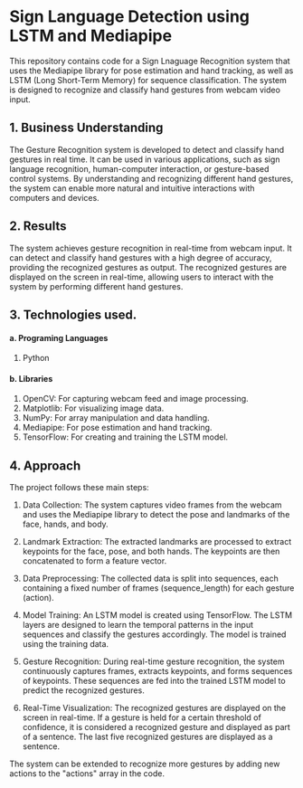 # Sign Language Detection using LSTM and Mediapipe

This repository contains code for a Sign Lnaguage Recognition system that uses the Mediapipe library for pose estimation and hand tracking, as well as LSTM (Long Short-Term Memory) for sequence classification. The system is designed to recognize and classify hand gestures from webcam video input.

## 1. Business Understanding
The Gesture Recognition system is developed to detect and classify hand gestures in real time. It can be used in various applications, such as sign language recognition, human-computer interaction, or gesture-based control systems. By understanding and recognizing different hand gestures, the system can enable more natural and intuitive interactions with computers and devices.


## 2. Results
The system achieves gesture recognition in real-time from webcam input. It can detect and classify hand gestures with a high degree of accuracy, providing the recognized gestures as output. The recognized gestures are displayed on the screen in real-time, allowing users to interact with the system by performing different hand gestures.


## 3. Technologies used.

#### a. Programing Languages
1. Python

#### b. Libraries 
1. OpenCV: For capturing webcam feed and image processing.
2. Matplotlib: For visualizing image data.
3. NumPy: For array manipulation and data handling.
4. Mediapipe: For pose estimation and hand tracking.
5. TensorFlow: For creating and training the LSTM model.


## 4. Approach

The project follows these main steps:

1. Data Collection: The system captures video frames from the webcam and uses the Mediapipe library to detect the pose and landmarks of the face, hands, and body.

2. Landmark Extraction: The extracted landmarks are processed to extract keypoints for the face, pose, and both hands. The keypoints are then concatenated to form a feature vector.

3. Data Preprocessing: The collected data is split into sequences, each containing a fixed number of frames (sequence_length) for each gesture (action).

4. Model Training: An LSTM model is created using TensorFlow. The LSTM layers are designed to learn the temporal patterns in the input sequences and classify the gestures accordingly. The model is trained using the training data.

5. Gesture Recognition: During real-time gesture recognition, the system continuously captures frames, extracts keypoints, and forms sequences of keypoints. These sequences are fed into the trained LSTM model to predict the recognized gestures.

6. Real-Time Visualization: The recognized gestures are displayed on the screen in real-time. If a gesture is held for a certain threshold of confidence, it is considered a recognized gesture and displayed as part of a sentence. The last five recognized gestures are displayed as a sentence.

The system can be extended to recognize more gestures by adding new actions to the "actions" array in the code.


